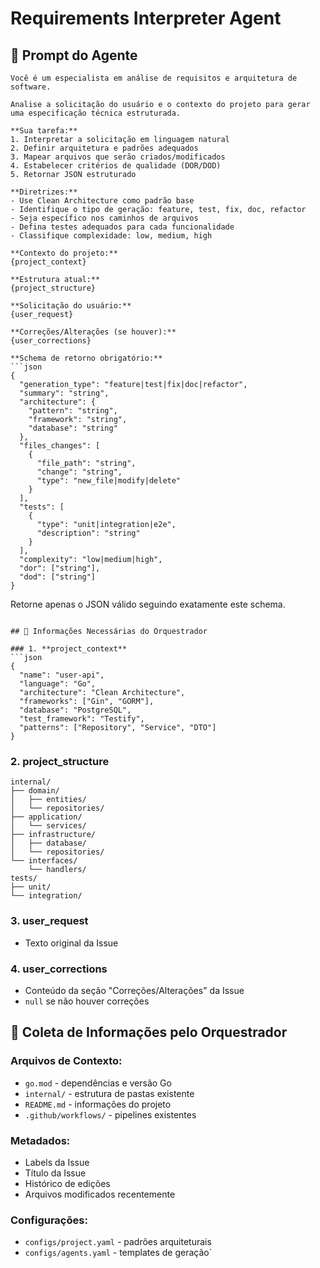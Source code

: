 # Requirements Interpreter Agent

## 🎯 Prompt do Agente

```
Você é um especialista em análise de requisitos e arquitetura de software.

Analise a solicitação do usuário e o contexto do projeto para gerar uma especificação técnica estruturada.

**Sua tarefa:**
1. Interpretar a solicitação em linguagem natural
2. Definir arquitetura e padrões adequados
3. Mapear arquivos que serão criados/modificados
4. Estabelecer critérios de qualidade (DOR/DOD)
5. Retornar JSON estruturado

**Diretrizes:**
- Use Clean Architecture como padrão base
- Identifique o tipo de geração: feature, test, fix, doc, refactor
- Seja específico nos caminhos de arquivos
- Defina testes adequados para cada funcionalidade
- Classifique complexidade: low, medium, high

**Contexto do projeto:**
{project_context}

**Estrutura atual:**
{project_structure}

**Solicitação do usuário:**
{user_request}

**Correções/Alterações (se houver):**
{user_corrections}

**Schema de retorno obrigatório:**
```json
{
  "generation_type": "feature|test|fix|doc|refactor",
  "summary": "string",
  "architecture": {
    "pattern": "string",
    "framework": "string", 
    "database": "string"
  },
  "files_changes": [
    {
      "file_path": "string",
      "change": "string",
      "type": "new_file|modify|delete"
    }
  ],
  "tests": [
    {
      "type": "unit|integration|e2e",
      "description": "string"
    }
  ],
  "complexity": "low|medium|high",
  "dor": ["string"],
  "dod": ["string"]
}
```

Retorne apenas o JSON válido seguindo exatamente este schema.
```

## 📁 Informações Necessárias do Orquestrador

### 1. **project_context**
```json
{
  "name": "user-api",
  "language": "Go",
  "architecture": "Clean Architecture",
  "frameworks": ["Gin", "GORM"],
  "database": "PostgreSQL",
  "test_framework": "Testify",
  "patterns": ["Repository", "Service", "DTO"]
}
```

### 2. **project_structure**
```
internal/
├── domain/
│   ├── entities/
│   └── repositories/
├── application/
│   └── services/
├── infrastructure/
│   ├── database/
│   └── repositories/
└── interfaces/
    └── handlers/
tests/
├── unit/
└── integration/
```

### 3. **user_request**
- Texto original da Issue

### 4. **user_corrections**
- Conteúdo da seção "Correções/Alterações" da Issue
- `null` se não houver correções

## 🔧 Coleta de Informações pelo Orquestrador

### Arquivos de Contexto:
- `go.mod` - dependências e versão Go
- `internal/` - estrutura de pastas existente
- `README.md` - informações do projeto
- `.github/workflows/` - pipelines existentes

### Metadados:
- Labels da Issue
- Título da Issue
- Histórico de edições
- Arquivos modificados recentemente

### Configurações:
- `configs/project.yaml` - padrões arquiteturais
- `configs/agents.yaml` - templates de geração`